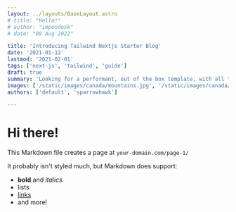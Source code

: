 ```yaml
---
layout: ../layouts/BaseLayout.astro
# title: "Hello!"
# author: "impondesk"
# date: "09 Aug 2022"

title: 'Introducing Tailwind Nextjs Starter Blog'
date: '2021-01-12'
lastmod: '2021-02-01'
tags: ['next-js', 'tailwind', 'guide']
draft: true
summary: 'Looking for a performant, out of the box template, with all the best in web technology to support your blogging needs? Checkout the Tailwind Nextjs Starter Blog template.'
images: ['/static/images/canada/mountains.jpg', '/static/images/canada/toronto.jpg']
authors: ['default', 'sparrowhawk']

---
```


<main class="max-w-7xl mx-auto">

# Hi there!

This Markdown file creates a page at `your-domain.com/page-1/`

It probably isn't styled much, but Markdown does support:
- **bold** and _italics._
- lists
- [links](https://astro.build)
- and more!

</main>